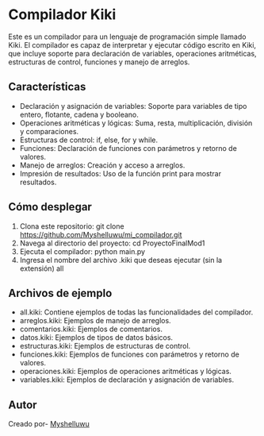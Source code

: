 # Compilador Kiki
Este es un compilador para un lenguaje de programación simple llamado Kiki. El compilador es capaz de interpretar y ejecutar código escrito en Kiki, que incluye soporte para declaración de variables, operaciones aritméticas, estructuras de control, funciones y manejo de arreglos.

## Características
- Declaración y asignación de variables: Soporte para variables de tipo entero, flotante, cadena y booleano.
- Operaciones aritméticas y lógicas: Suma, resta, multiplicación, división y comparaciones.
- Estructuras de control: if, else, for y while.
- Funciones: Declaración de funciones con parámetros y retorno de valores.
- Manejo de arreglos: Creación y acceso a arreglos.
- Impresión de resultados: Uso de la función print para mostrar resultados.

## Cómo desplegar
1. Clona este repositorio:
    git clone https://github.com/Myshelluwu/mi_compilador.git
2. Navega al directorio del proyecto:
    cd ProyectoFinalMod1
3. Ejecuta el compilador:
    python main.py
4. Ingresa el nombre del archivo .kiki que deseas ejecutar (sin la extensión)
    all

## Archivos de ejemplo
- all.kiki: Contiene ejemplos de todas las funcionalidades del compilador. 
- arreglos.kiki: Ejemplos de manejo de arreglos.
- comentarios.kiki: Ejemplos de comentarios.
- datos.kiki: Ejemplos de tipos de datos básicos.
- estructuras.kiki: Ejemplos de estructuras de control.
- funciones.kiki: Ejemplos de funciones con parámetros y retorno de valores.
- operaciones.kiki: Ejemplos de operaciones aritméticas y lógicas.
- variables.kiki: Ejemplos de declaración y asignación de variables.

## Autor
Creado por- [Myshelluwu](https://github.com/Myshelluwu)